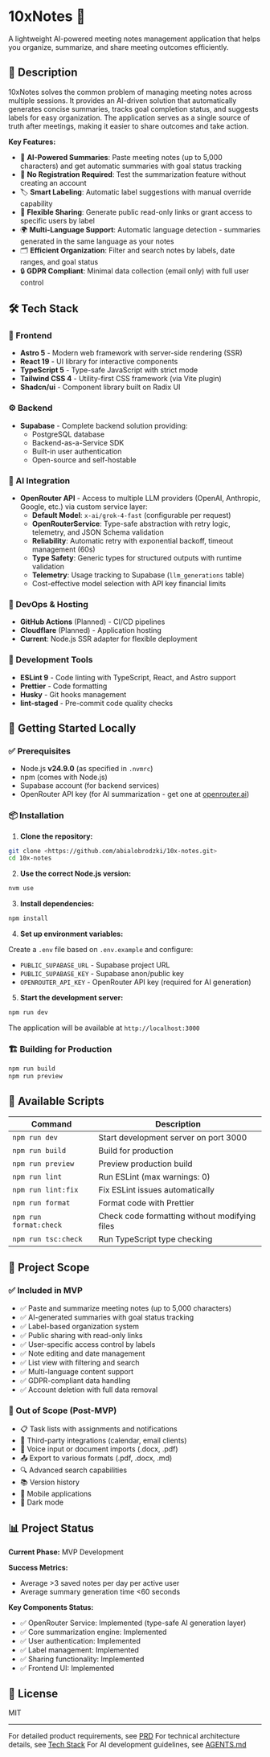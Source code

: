 # 10xNotes 📝

A lightweight AI-powered meeting notes management application that helps you organize, summarize, and share meeting outcomes efficiently.

## 📖 Description

10xNotes solves the common problem of managing meeting notes across multiple sessions. It provides an AI-driven solution that automatically generates concise summaries, tracks goal completion status, and suggests labels for easy organization. The application serves as a single source of truth after meetings, making it easier to share outcomes and take action.

**Key Features:**

- 🤖 **AI-Powered Summaries**: Paste meeting notes (up to 5,000 characters) and get automatic summaries with goal status tracking
- 🚀 **No Registration Required**: Test the summarization feature without creating an account
- 🏷️ **Smart Labeling**: Automatic label suggestions with manual override capability
- 🔗 **Flexible Sharing**: Generate public read-only links or grant access to specific users by label
- 🌍 **Multi-Language Support**: Automatic language detection - summaries generated in the same language as your notes
- 🗂️ **Efficient Organization**: Filter and search notes by labels, date ranges, and goal status
- 🔒 **GDPR Compliant**: Minimal data collection (email only) with full user control

## 🛠️ Tech Stack

### 🎨 Frontend

- **Astro 5** - Modern web framework with server-side rendering (SSR)
- **React 19** - UI library for interactive components
- **TypeScript 5** - Type-safe JavaScript with strict mode
- **Tailwind CSS 4** - Utility-first CSS framework (via Vite plugin)
- **Shadcn/ui** - Component library built on Radix UI

### ⚙️ Backend

- **Supabase** - Complete backend solution providing:
  - PostgreSQL database
  - Backend-as-a-Service SDK
  - Built-in user authentication
  - Open-source and self-hostable

### 🧠 AI Integration

- **OpenRouter API** - Access to multiple LLM providers (OpenAI, Anthropic, Google, etc.) via custom service layer:
  - **Default Model**: `x-ai/grok-4-fast` (configurable per request)
  - **OpenRouterService**: Type-safe abstraction with retry logic, telemetry, and JSON Schema validation
  - **Reliability**: Automatic retry with exponential backoff, timeout management (60s)
  - **Type Safety**: Generic types for structured outputs with runtime validation
  - **Telemetry**: Usage tracking to Supabase (`llm_generations` table)
  - Cost-effective model selection with API key financial limits

### 🚀 DevOps & Hosting

- **GitHub Actions** (Planned) - CI/CD pipelines
- **Cloudflare** (Planned) - Application hosting
- **Current**: Node.js SSR adapter for flexible deployment

### 🔧 Development Tools

- **ESLint 9** - Code linting with TypeScript, React, and Astro support
- **Prettier** - Code formatting
- **Husky** - Git hooks management
- **lint-staged** - Pre-commit code quality checks

## 🚀 Getting Started Locally

### ✅ Prerequisites

- Node.js **v24.9.0** (as specified in `.nvmrc`)
- npm (comes with Node.js)
- Supabase account (for backend services)
- OpenRouter API key (for AI summarization - get one at [openrouter.ai](https://openrouter.ai))

### 📦 Installation

1. **Clone the repository:**

```bash
git clone <https://github.com/abialobrodzki/10x-notes.git>
cd 10x-notes
```

2. **Use the correct Node.js version:**

```bash
nvm use
```

3. **Install dependencies:**

```bash
npm install
```

4. **Set up environment variables:**

Create a `.env` file based on `.env.example` and configure:

- `PUBLIC_SUPABASE_URL` - Supabase project URL
- `PUBLIC_SUPABASE_KEY` - Supabase anon/public key
- `OPENROUTER_API_KEY` - OpenRouter API key (required for AI generation)

5. **Start the development server:**

```bash
npm run dev
```

The application will be available at `http://localhost:3000`

### 🏗️ Building for Production

```bash
npm run build
npm run preview
```

## 📜 Available Scripts

| Command                | Description                                   |
| ---------------------- | --------------------------------------------- |
| `npm run dev`          | Start development server on port 3000         |
| `npm run build`        | Build for production                          |
| `npm run preview`      | Preview production build                      |
| `npm run lint`         | Run ESLint (max warnings: 0)                  |
| `npm run lint:fix`     | Fix ESLint issues automatically               |
| `npm run format`       | Format code with Prettier                     |
| `npm run format:check` | Check code formatting without modifying files |
| `npm run tsc:check`    | Run TypeScript type checking                  |

## 🎯 Project Scope

### ✅ Included in MVP

- ✅ Paste and summarize meeting notes (up to 5,000 characters)
- ✅ AI-generated summaries with goal status tracking
- ✅ Label-based organization system
- ✅ Public sharing with read-only links
- ✅ User-specific access control by labels
- ✅ Note editing and date management
- ✅ List view with filtering and search
- ✅ Multi-language content support
- ✅ GDPR-compliant data handling
- ✅ Account deletion with full data removal

### 🔮 Out of Scope (Post-MVP)

- 📋 Task lists with assignments and notifications
- 🔌 Third-party integrations (calendar, email clients)
- 🎤 Voice input or document imports (.docx, .pdf)
- 📤 Export to various formats (.pdf, .docx, .md)
- 🔍 Advanced search capabilities
- 📚 Version history
- 📱 Mobile applications
- 🌙 Dark mode

## 📊 Project Status

**Current Phase:** MVP Development

**Success Metrics:**

- Average >3 saved notes per day per active user
- Average summary generation time <60 seconds

**Key Components Status:**

- ✅ OpenRouter Service: Implemented (type-safe AI generation layer)
- ✅ Core summarization engine: Implemented
- ✅ User authentication: Implemented
- ✅ Label management: Implemented
- ✅ Sharing functionality: Implemented
- ✅ Frontend UI: Implemented

## 📄 License

MIT

---

For detailed product requirements, see [PRD](.ai/prd.md)
For technical architecture details, see [Tech Stack](.ai/tech-stack.md)
For AI development guidelines, see [AGENTS.md](AGENTS.md)
